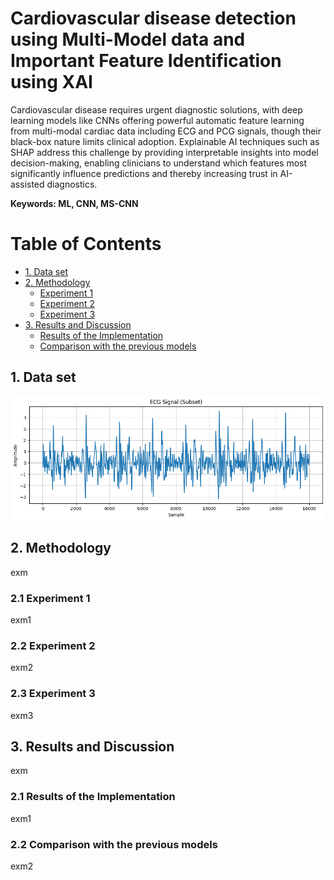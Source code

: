 # Cardiovascular disease detection using Multi-Model data and Important Feature Identification using XAI 

Cardiovascular disease requires urgent diagnostic solutions, with deep learning models like CNNs offering powerful automatic feature learning from multi-modal cardiac data including ECG and PCG signals, though their black-box nature limits clinical adoption. Explainable AI techniques such as SHAP address this challenge by providing interpretable insights into model decision-making, enabling clinicians to understand which features most significantly influence predictions and thereby increasing trust in AI-assisted diagnostics.

**Keywords: ML, CNN, MS-CNN**

# Table of Contents
- [1. Data set](#Data_set)
- [2. Methodology](#Methodology)
    - [Experiment 1](#Experiment_1)
    - [Experiment 2](#Experiment_2)
    - [Experiment 3](#Experiment_3)
- [3. Results and Discussion](#Results_and_Discussion)
    - [Results of the Implementation](#Results_of_the_Implementation)
    - [Comparison with the previous models](#Comparison_with_the_previous_models)
 
## 1. Data set <a name="Data_set"> </a>

<img width="961" alt="Raw ECG Sample" src="https://github.com/sanjibmandal0203/project/blob/project1/info/ECG/RAW%20ECG%20sample.png">

## 2. Methodology <a name="Methodology"> </a>
exm
### 2.1 Experiment 1 <a name="Experiment_1"> </a>
exm1
### 2.2 Experiment 2 <a name="Experiment_2"> </a>
exm2
### 2.3 Experiment 3 <a name="Experiment_3"> </a>
exm3

## 3. Results and Discussion <a name="Results_and_Discussion"> </a>
exm
### 2.1 Results of the Implementation <a name="Results_of_the_Implementation"> </a>
exm1
### 2.2 Comparison with the previous models <a name="Comparison_with_the_previous_models"> </a>
exm2
